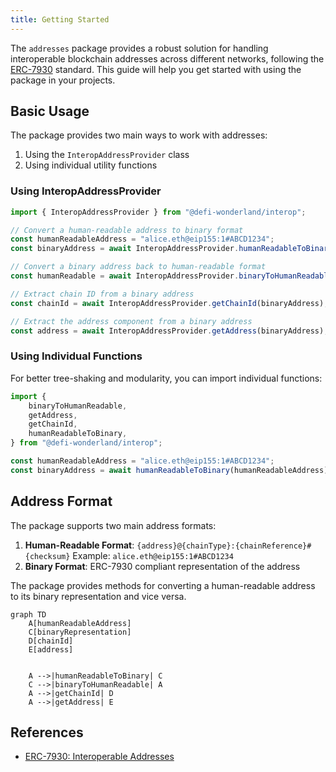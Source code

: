 ```yaml
---
title: Getting Started
---
```


The `addresses` package provides a robust solution for handling interoperable blockchain addresses across different networks, following the [ERC-7930](https://ethereum-magicians.org/t/erc-7930-interoperable-addresses/23365) standard. This guide will help you get started with using the package in your projects.

## Basic Usage

The package provides two main ways to work with addresses:

1. Using the `InteropAddressProvider` class
2. Using individual utility functions

### Using InteropAddressProvider

```typescript
import { InteropAddressProvider } from "@defi-wonderland/interop";

// Convert a human-readable address to binary format
const humanReadableAddress = "alice.eth@eip155:1#ABCD1234";
const binaryAddress = await InteropAddressProvider.humanReadableToBinary(humanReadableAddress);

// Convert a binary address back to human-readable format
const humanReadable = await InteropAddressProvider.binaryToHumanReadable(binaryAddress);

// Extract chain ID from a binary address
const chainId = await InteropAddressProvider.getChainId(binaryAddress);

// Extract the address component from a binary address
const address = await InteropAddressProvider.getAddress(binaryAddress);
```

### Using Individual Functions

For better tree-shaking and modularity, you can import individual functions:

```typescript
import {
    binaryToHumanReadable,
    getAddress,
    getChainId,
    humanReadableToBinary,
} from "@defi-wonderland/interop";

const humanReadableAddress = "alice.eth@eip155:1#ABCD1234";
const binaryAddress = await humanReadableToBinary(humanReadableAddress);
```

## Address Format

The package supports two main address formats:

1. **Human-Readable Format**: `{address}@{chainType}:{chainReference}#{checksum}`
   Example: `alice.eth@eip155:1#ABCD1234`
2. **Binary Format**: ERC-7930 compliant representation of the address

The package provides methods for converting a human-readable address to its binary representation and vice versa.

```mermaid
graph TD
    A[humanReadableAddress]
    C[binaryRepresentation]
    D[chainId]
    E[address]


    A -->|humanReadableToBinary| C
    C -->|binaryToHumanReadable| A
    A -->|getChainId| D
    A -->|getAddress| E
```

## References

-   [ERC-7930: Interoperable Addresses](https://ethereum-magicians.org/t/erc-7930-interoperable-addresses/23365)
